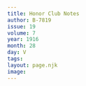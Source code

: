 ```yaml
---
title: Honor Club Notes
author: B-7819
issue: 19
volume: 7
year: 1916
month: 28
day: V
tags:
layout: page.njk
image:
---
```


